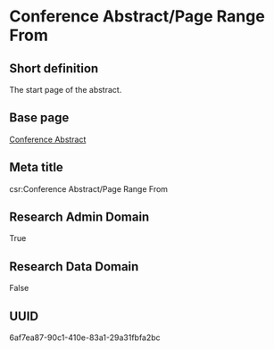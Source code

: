 # Conference Abstract/Page Range From
## Short definition
The start page of the abstract.
## Base page
[Conference Abstract](../../Objects/Conference%20Abstract.md)
## Meta title
csr:Conference Abstract/Page Range From
## Research Admin Domain
True
## Research Data Domain
False
## UUID
6af7ea87-90c1-410e-83a1-29a31fbfa2bc
